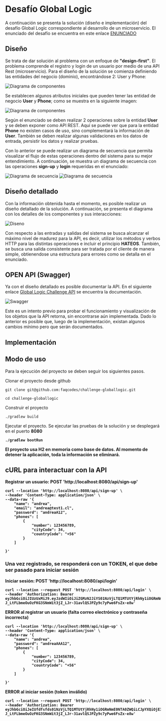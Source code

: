 # Desafío Global Logic

A continuación se presenta la solución (diseño e implementación) del desafío Global Logic correspondiente al desarrollo de un microservicio. El enunciado del desafío se encuentra en este enlace [ENUNCIADO](docs/ejercicio-java.pdf)

## Diseño

Se trata de dar solución al problema con un enfoque de **"design-first"**. El problema comprende el registro y login de un usuario por medio de una API Rest (microservicio). Para el diseño de la solución se comienza definiendo las entidades del negocio (dominio), encontrándose 2: User y Phone:

![Diagrama de componentes](docs/images/challenge-component-01.png)

Se establecen algunos atributos iniciales que pueden tener las entidad de negocio **User** y **Phone**; como se muestra en la siguiente imagen:

![Diagrama de componentes](docs/images/challenge-component-02.png)

Según el enunciado se deben realizar 2 operaciones sobre la entidad **User** y se deben exponer como API REST. Aquí se puede ver que para la entidad **Phone** no existen casos de uso, sino complementará la información de **User**. También se deben realizar algunas validaciones en los datos de entrada, persistir los datos y realizar pruebas.

Con lo anterior se puede realizar un diagrama de secuencia que permita visualizar el flujo de estas operaciones dentro del sistema para su mejor entendimiento. A continuación, se muestra un diagrama de secuencia con las operaciones **sign-up** y **login** requeridas en el enunciado:

![Diagrama de secuencia](docs/images/challenge-sequence-01.png)
![Diagrama de secuencia](docs/images/challenge-sequence-02.png)

## Diseño detallado

Con la información obtenida hasta el momento, es posible realizar un diseño detallado de la solución. A continuación, se presenta el diagrama con los detalles de los componentes y sus interacciones:

![Diseno](docs/images/challenge-design-01.png)

Con respecto a las entradas y salidas del sistema se busca alcanzar el máximo nivel de madurez para la API, es decir, utilizar los métodos y verbos HTTP para las distintas operaciones e incluir el principio **HATEOS**. También, se busca una salida consistente para ser tratada por el cliente de manera simple, obtienendose una estructura para errores como se detalla en el enunciado.

## OPEN API (Swagger)

Ya con el diseño detallado es posible documentar la API. En el siguiente enlace [Global Logic Challenge API](https://app.swaggerhub.com/apis-docs/FAQ_CODES/globallogic-chellenge-api/1.0.2) se encuentra la documentación.

![Swagger](docs/images/challenge-swagger-01.png)

Este es un intento previo para probar el funcionamiento y visualización de los objetos que la API retorna, sin encontrarse aún implementada. Dado lo anterior es posible que, luego de la implementación, existan algunos cambios mínimo pero que serán documentados.

## Implementación

## Modo de uso

Para la ejecución del proyecto se deben seguir los siguientes pasos.

Clonar el proyecto desde github
```
git clone git@github.com:faqcodes/challenge-globallogic.git

cd challenge-globallogic
```

Construir el proyecto
```
./gradlew build
```

Ejecutar el proyecto. Se ejecutar las pruebas de la solución y se desplegará en el puerto <b>8080<b>

```
./gradlew bootRun
```

El proyecto usa H2 en memoria como base de datos. Al momento de detener la aplicación, toda la información se eliminará.

## cURL para interactuar con la API

Registrar un usuario: POST 'http://localhost:8080/api/sign-up'
```
curl --location 'http://localhost:8080/api/sign-up' \
--header 'Content-Type: application/json' \
--data-raw '{
    "name": "andrea",
    "email": "andrea@test1.cl",
    "password": "andreaA12",
    "phones": [
        {
            "number": 123456789,
            "cityCode": 34,
            "countryCode": "+56"
        }
    ]

}'
```
### Una vez registrado, se responderá con un TOKEN, el que debe ser pasado para iniciar sesión

Iniciar sesión: POST 'http://localhost:8080/api/login'

```
curl --location --request POST 'http://localhost:8080/api/login' \
--header 'Authorization: Bearer eyJhbGciOiJIUzUxMiJ9.eyJzdWIiOiJiZGMzN2JiYS01NzVjLTQ1MTUtYjRhNy1iOGRmNmE0NTA0ZWQiLCJpYXQiOjE3MDI2MTc3MDksImV4cCI6MTcwMjYxODAwOX0.afUH1nJN0Nf64yz5vuKjvHk4MU4-J_LtFLbmeOuOzFKG3SNmWit3jZ_LJr-31avlQSJPZy9c7yPwe6FsZx-e8w'
```

ERROR al registrar un usuario (falta correo electrónico y contraseña incorrecta)
```
curl --location 'http://localhost:8080/api/sign-up' \
--header 'Content-Type: application/json' \
--data-raw '{
    "name": "andrea",
    "password": "andreaAAA12",
    "phones": [
        {
            "number": 123456789,
            "cityCode": 34,
            "countryCode": "+56"
        }
    ]

}'
```

ERROR al iniciar sesión (token inválido)
```
curl --location --request POST 'http://localhost:8080/api/login' \
--header 'Authorization: Bearer eyJhbGciOiJeIUfdfsfds01NzVjLTQ1MTUtYjRhNy1iOGRmNmE0NTA0ZWQiLCJpYXQiOjE3MDI2MTc3MDksImV4cCI6MTcwMjYxODAwOX0.afUH1nJN0Nf64yz5vuKjvHk4MU4-J_LtFLbmeOuOzFKG3SNmWit3jZ_LJr-31avlQSJPZy9c7yPwe6FsZx-e8w'
```
